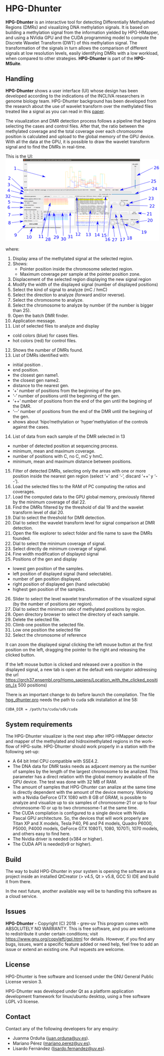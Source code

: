 # HPG-Dhunter

**HPG-Dhunter** is an interactive tool for detecting Differentially Methylathed Regions (DMRs) and  visualizing DNA methylation signals. It is based on building a methylation signal from the information yielded by HPG-HMapper, and using a NVidia GPU and the CUDA programming model to compute the Discrete Wavelet Transform (DWT) of this methylation signal. The transformation of the signals in turn allows the comparison of different signals at low resolution levels, easily identifying DMRs with a low workload, when compared to other strategies. **HPG-Dhunter** is part of the **HPG-MSuite**.

## Handling
**HPG-Dhunter** shows a user interface (UI) whose design has been developed according to the indications of the INCLIVA researchers in genome biology team. HPG-Dhunter background has been developed from the research about the use of wavelet transform over the methylated files treated like a signal as you can read in this [paper](https://link.springer.com/article/10.1007%2Fs11227-018-2670-5).

The visualization and DMR detection process follows a pipeline that begins selecting the cases and control files. After that, the ratio between the methylated coverage and the total coverage over each chromosome position is calculated and upload to the global memory of the GPU device. With all the data at the GPU, it is possible to draw the wavelet transform signal and to find the DMRs in real-time.

This is the UI:
![](images/numeracion_interface_v4.png)

where:
1. Display area of the methylated signal at the selected region.
2. Shows:
   - Pointer position inside the chromosome selected region.
   - Maximum coverage per sample at the pointer position zone.
3. Displacement of the selected region displaying the new signal region
4. Modify the width of the displayed signal (number of displayed positions)
5. Select the kind of signal to analyze (mC / hmC)
6. Select the direction to analyze (forward and/or reverse).
7. Select the chromosome to analyze.
8. Select the chromosome to analyze by number (if the number is bigger than 25).
9. Open the batch DMR finder.
10. Application message.
11. List of selected files to analyze and display
  - cold colors (blue) for cases files.
  - hot colors (red) for control files.
12. Shows the number of DMRs found.
13. List of DMRs identified with:
  - initial position .
  - end position.
  - the closest gen name1.
  - the closest gen name2.
  - distance to the nearest gen.
  - ‘+’ number of positions from the beginning of the gen.
  - ‘-’ number of positions until the beginning of the gen.
  - ‘++’ number of positions from the end of the gen until the begining of the DMR.
  - ‘--’ number of positions from the end of the DMR until the begining of the gen.
  - shows about ‘hipo’methylation or ‘hyper’methylation of the controls against the cases.
14. List of data from each sample of the DMR selected in 13
  - number of detected position at sequencing process.
  - minimum, mean and maximum coverage.
  - number of positions with C, no C, mC y hmC.
  - minimum, mean and maximum distance between positions.
15. Filter of detected DMRs, selecting only the areas with one or more position inside the nearest gen region (select ‘+’ and ‘-’, discard ‘++’ y ‘--’).
16. Load the selected files to the RAM of PC computing the ratios and coverages.
17. Load the computed data to the GPU global memory, previously filtered by the minimum coverage of dial 22.
18. Find the DMRs filtered by the threshold of dial 19 and the wavelet transform level of dial 20.
19. Dial to select the threshold for DMR detection.
20. Dial to select the wavelet transform level for signal comparison at DMR detection.
21. Open the file explorer to select folder and file name to save the DMRs founded.
22. Dial to select the minimum coverage of signal.
23. Select directly de minimum coverage of signal.
24. Fine width modification of displayed signal
25. Positions of the gen and display
  - lowest gen position of the samples.
  - left position of displayed signal (hand selectable).
  - number of gen position displayed.
  - right position of displayed gen (hand selectable)
  - highest gen position of the samples.
26. Slider to select the level wavelet transformation of the visualized signal (by the number of positions per region).
27. Dial to select the minimum ratio of methylated positions by region. 
28. Open directory browser to select the directory of each sample.
29. Delete the selected file.
30. Climb one position the selected file.
31. Low one position the selected file
32. Select the chromosome of reference

It can zoom the displayed signal clicking the left mouse button at the first position on the left, dragging the pointer to the right and releasing the clicked button.

If the left mouse button is clicked and released over a position in the displayed signal, a new tab is open at the default web navigator addressing the url https://grch37.ensembl.org/Homo_sapiens/Location_with_the_clicked_position_(± 500 positions)

There is an important change to do before launch the compilation. The file [hpg_dhunter.pro](src/hpg_dhunter.pro#L59) needs the path to cuda sdk installation at line 58:
```
CUDA_DIR = /path/to/cuda/sdk/cuda
```

## System requirements
The HPG-Dhunter visualizer is the next step after HPG-HMapper detector and mapper of the methylated and hidroximethylated regions in the work-flow of HPG-suite. 
HPG-Dhunter should work properly in a station with the following set-up:
- A 64 bit Intel CPU compatible with SSE4.2.
- The DNA data for DMR tasks needs as adjacent memory as the number of samples by the length of the largest chromosome to be analized. This parameter has a direct relation with the global memory available of the GPU device. The test was done with 32 MB of RAM.
- The amount of samples that HPG-Dhunter can analize at the same time is directly dependent with the amount of the device memory. Working with a Nvidia GeForce GTX 1080 with 8 GB of GRAM, is possible to analyze and visualize up to six samples of chromosome-21 or up to four chromosome-10 or up to two chromosome-1 at the same time.
- The CUDA compilation is configured to a single device with Nvidia Pascal GPU architecture. So, the devices that will work properly are Titan XP and X models, Tesla P40, P6 and P4 models, Quadro P6000, P5000, P4000 models, GeForce GTX 1080Ti, 1080, 1070Ti, 1070 models, and others easy to find here.
- The Nvidia driver is needed (v384 or higher).
- The CUDA API is needed(v9 or higher).

## Build
The way to build HPG-Dhunter in your system is opening the software as a project inside an installed QtCreator (> v4.5, Qt > v5.8, GCC 5) IDE and build it from there.

In the next future, another available way will be to handling this software as a cloud service.

## Issues
**HPG-Dhunter** - Copyright (C) 2018 - grev-uv
This program comes with ABSOLUTELY NO WARRANTY.
This is free software, and you are welcome to redistribute it under certain conditions; visit https://www.gnu.org/copyleft/gpl.html for details.
However, if you find any bugs, issues, want a specific feature added or need help, feel free to add an issue or extend an existing one. Pull requests are welcome.

## License
HPG-Dhunter is free software and licensed under the GNU General Public License version 3.

HPG-Dhunter was developed under Qt as a platform application development framework for linux/ubuntu desktop, using a free software LGPL v3 license.

## Contact
Contact any of the following developers for any enquiry:
- Juanma Orduña (juan.orduna@uv.es). 
- Mariano Pérez (mariano.perez@uv.es). 
- Lisardo Fernández (lisardo.fernandez@uv.es). 
